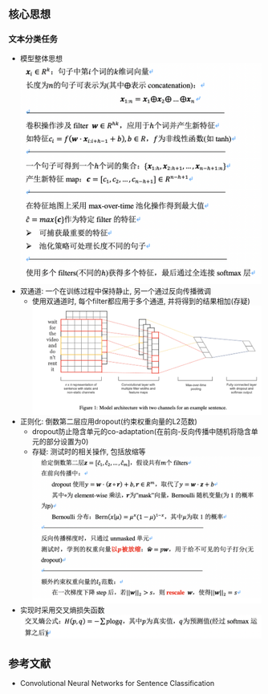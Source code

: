 ## 核心思想
### 文本分类任务
- 模型整体思想
![textcnn general](images/text_general.jpg)
- 双通道: 一个在训练过程中保持静止, 另一个通过反向传播微调
	- 使用双通道时, 每个filter都应用于多个通道, 并将得到的结果相加(存疑)
![architecture](images/architecture.jpg)
- 正则化: 倒数第二层应用dropout(约束权重向量的L2范数)
	- dropout防止隐含单元的co-adaptation(在前向-反向传播中随机将隐含单元的部分设置为0)
	- 存疑: 测试时的相关操作, 包括放缩等
![dropout](images/dropout.jpg)
- 实现时采用交叉熵损失函数
![cross_entropy](images/cross_entropy.jpg)


## 参考文献
- Convolutional Neural Networks for Sentence Classification